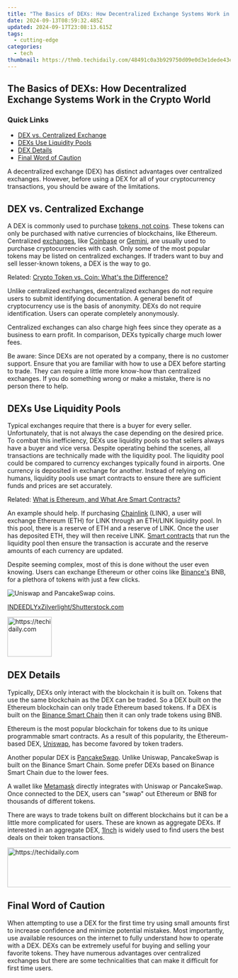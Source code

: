 ```yaml
---
title: "The Basics of DEXs: How Decentralized Exchange Systems Work in the Crypto World"
date: 2024-09-13T08:59:32.485Z
updated: 2024-09-17T23:08:13.615Z
tags:
  - cutting-edge
categories:
  - tech
thumbnail: https://thmb.techidaily.com/48491c0a3b929750d09e0d3e1dede43e654117023e73246a1998baa96a66f8fd.jpg
---
```


## The Basics of DEXs: How Decentralized Exchange Systems Work in the Crypto World

### Quick Links

* [DEX vs. Centralized Exchange](https://facebook-video-recording.techidaily.com/updated-2024-approved-optimized-strategies-for-youtube-and-facebook-cross-posting/)
* [DEXs Use Liquidity Pools](https://blog-min.techidaily.com/how-to-play-mp4-files-on-xiaomi-redmi-a2-by-aiseesoft-video-converter-play-mp4-on-android/)
* [DEX Details](https://screen-mirroring-recording.techidaily.com/updated-2024-approved-windowgrabber-3d-top-choice/)
* [Final Word of Caution](https://win-blog.techidaily.com/vinho-verde-this-light-slightly-effervescent-wine-is-produced-mostly-in-the-northwest-region-of-minho-and-is-often-served-chilled-alongside-tapas-style-bite473/)

 A decentralized exchange (DEX) has distinct advantages over centralized exchanges. However, before using a DEX for all of your cryptocurrency transactions, you should be aware of the limitations.

##  DEX vs. Centralized Exchange

 A DEX is commonly used to purchase [tokens, not coins](https://vimeo-videos.techidaily.com/new-turbo-charging-your-vimeo-views-for-2024/). These tokens can only be purchased with native currencies of blockchains, like Ethereum. Centralized [exchanges](https://fake-location.techidaily.com/fake-the-location-to-get-around-the-mlb-blackouts-on-apple-iphone-15-pro-max-drfone-by-drfone-virtual-ios/), like [Coinbase](https://www.coinbase.com/) or [Gemini](https://www.gemini.com/), are usually used to purchase cryptocurrencies with cash. Only some of the most popular tokens may be listed on centralized exchanges. If traders want to buy and sell lesser-known tokens, a DEX is the way to go.

Related: [Crypto Token vs. Coin: What's the Difference?](https://vimeo-videos.techidaily.com/new-turbo-charging-your-vimeo-views-for-2024/) 

 Unlike centralized exchanges, decentralized exchanges do not require users to submit identifying documentation. A general benefit of cryptocurrency use is the basis of anonymity. DEXs do not require identification. Users can operate completely anonymously.

 Centralized exchanges can also charge high fees since they operate as a business to earn profit. In comparison, DEXs typically charge much lower fees.

 Be aware: Since DEXs are not operated by a company, there is no customer support. Ensure that you are familiar with how to use a DEX before starting to trade. They can require a little more know-how than centralized exchanges. If you do something wrong or make a mistake, there is no person there to help.

##  DEXs Use Liquidity Pools

 Typical exchanges require that there is a buyer for every seller. Unfortunately, that is not always the case depending on the desired price. To combat this inefficiency, DEXs use liquidity pools so that sellers always have a buyer and vice versa. Despite operating behind the scenes, all transactions are technically made with the liquidity pool. The liquidity pool could be compared to currency exchanges typically found in airports. One currency is deposited in exchange for another. Instead of relying on humans, liquidity pools use smart contracts to ensure there are sufficient funds and prices are set accurately.

Related: [What is Ethereum, and What Are Smart Contracts?](https://extra-information.techidaily.com/in-2024-automated-opener-your-srt-files-windows-and-mac/) 

 An example should help. If purchasing [Chainlink](https://chain.link/) (LINK), a user will exchange Ethereum (ETH) for LINK through an ETH/LINK liquidity pool. In this pool, there is a reserve of ETH and a reserve of LINK. Once the user has deposited ETH, they will then receive LINK. [Smart contracts](https://extra-information.techidaily.com/in-2024-automated-opener-your-srt-files-windows-and-mac/) that run the liquidity pool then ensure the transaction is accurate and the reserve amounts of each currency are updated.

 Despite seeming complex, most of this is done without the user even knowing. Users can exchange Ethereum or other coins like [Binance's](https://binance.pxf.io/c/156932/974146/12872?subId1=UUhtgUeUpU206162&subId2=ehtg&u=https%3A%2F%2Fwww.binance.us%2F&ourl=https%3A%2F%2Fwww.binance.us%2Fen%2Fhome) BNB, for a plethora of tokens with just a few clicks.

![Uniswap and PancakeSwap coins.](https://static1.howtogeekimages.com/wordpress/wp-content/uploads/2022/04/shutterstock_1966756618.png) 

[INDEEDLYxZilverlight/Shutterstock.com](https://www.shutterstock.com/image-vector/uniswap-pancakeswap-coin-crypto-market-1966756618)

<!-- affiliate ads begin -->
<a href="https://bluettius.sjv.io/c/5597632/2148619/17108" target="_top" id="2148619">
  <img src="//a.impactradius-go.com/display-ad/17108-2148619" border="0" alt="https://techidaily.com" width="100" height="90"/>
</a>
<img height="0" width="0" src="https://bluettius.sjv.io/i/5597632/2148619/17108" style="position:absolute;visibility:hidden;" border="0" />
<!-- affiliate ads end -->

##  DEX Details

 Typically, DEXs only interact with the blockchain it is built on. Tokens that use the same blockchain as the DEX can be traded. So a DEX built on the Ethereum blockchain can only trade Ethereum based tokens. If a DEX is built on the [Binance Smart Chain](https://www.bnbchain.world/en/smartChain) then it can only trade tokens using BNB.

 Ethereum is the most popular blockchain for tokens due to its unique programmable smart contracts. As a result of this popularity, the Ethereum-based DEX, [Uniswap](https://uniswap.org/), has become favored by token traders.

 Another popular DEX is [PancakeSwap](https://pancakeswap.finance/). Unlike Uniswap, PancakeSwap is built on the Binance Smart Chain. Some prefer DEXs based on Binance Smart Chain due to the lower fees.

 A wallet like [Metamask](https://metamask.io/) directly integrates with Uniswap or PancakeSwap. Once connected to the DEX, users can "swap" out Ethereum or BNB for thousands of different tokens.

 There are ways to trade tokens built on different blockchains but it can be a little more complicated for users. These are known as aggregate DEXs. If interested in an aggregate DEX, [1Inch](https://app.1inch.io/#/1/swap/ETH/DAI) is widely used to find users the best deals on their token transactions.

<!-- affiliate ads begin -->
<a href="https://appsumo.8odi.net/c/5597632/2037334/7443" target="_top" id="2037334">
  <img src="//a.impactradius-go.com/display-ad/7443-2037334" border="0" alt="https://techidaily.com" width="728" height="90"/>
</a>
<img height="0" width="0" src="https://appsumo.8odi.net/i/5597632/2037334/7443" style="position:absolute;visibility:hidden;" border="0" />
<!-- affiliate ads end -->

##  Final Word of Caution

 When attempting to use a DEX for the first time try using small amounts first to increase confidence and minimize potential mistakes. Most importantly, use available resources on the internet to fully understand how to operate with a DEX. DEXs can be extremely useful for buying and selling your favorite tokens. They have numerous advantages over centralized exchanges but there are some technicalities that can make it difficult for first time users.

<ins class="adsbygoogle"
     style="display:block"
     data-ad-format="autorelaxed"
     data-ad-client="ca-pub-7571918770474297"
     data-ad-slot="1223367746"></ins>

<ins class="adsbygoogle"
     style="display:block"
     data-ad-client="ca-pub-7571918770474297"
     data-ad-slot="8358498916"
     data-ad-format="auto"
     data-full-width-responsive="true"></ins>



